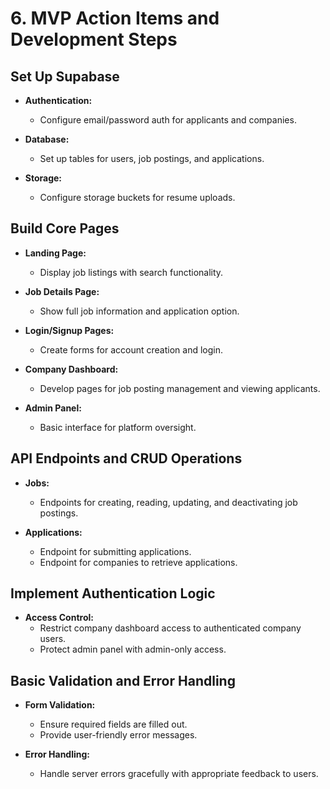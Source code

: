 # 6. MVP Action Items and Development Steps

## Set Up Supabase

- **Authentication:**
  - Configure email/password auth for applicants and companies.

- **Database:**
  - Set up tables for users, job postings, and applications.

- **Storage:**
  - Configure storage buckets for resume uploads.

## Build Core Pages

- **Landing Page:**
  - Display job listings with search functionality.

- **Job Details Page:**
  - Show full job information and application option.

- **Login/Signup Pages:**
  - Create forms for account creation and login.

- **Company Dashboard:**
  - Develop pages for job posting management and viewing applicants.

- **Admin Panel:**
  - Basic interface for platform oversight.

## API Endpoints and CRUD Operations

- **Jobs:**
  - Endpoints for creating, reading, updating, and deactivating job postings.

- **Applications:**
  - Endpoint for submitting applications.
  - Endpoint for companies to retrieve applications.

## Implement Authentication Logic

- **Access Control:**
  - Restrict company dashboard access to authenticated company users.
  - Protect admin panel with admin-only access.

## Basic Validation and Error Handling

- **Form Validation:**
  - Ensure required fields are filled out.
  - Provide user-friendly error messages.

- **Error Handling:**
  - Handle server errors gracefully with appropriate feedback to users.
